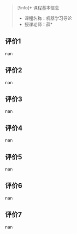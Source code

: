 >[!info]+ 课程基本信息
>
> - 课程名称：机器学习导论
> - 授课老师：薛*

## 评价1

nan
## 评价2

nan
## 评价3

nan
## 评价4

nan
## 评价5

nan
## 评价6

nan
## 评价7

nan
